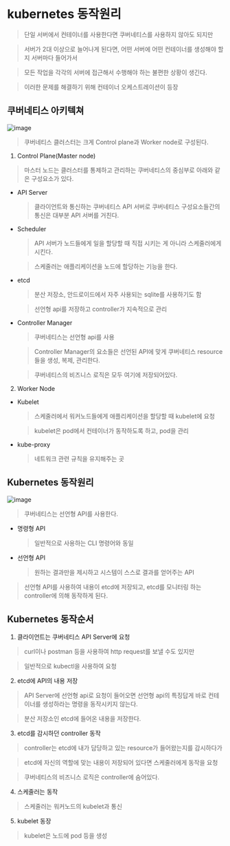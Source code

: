 kubernetes 동작원리
===================


> 단일 서버에서 컨테이너를 사용한다면 쿠버네티스를 사용하지 않아도 되지만

> 서버가 2대 이상으로 늘어나게 된다면, 어떤 서버에 어떤 컨테이너를 생성해야 할지 서버마다 들어가서 

> 모든 작업을 각각의 서버에 접근해서 수행해야 하는 불편한 상황이 생긴다.

> 이러한 문제를 해결하기 위해 컨테이너 오케스트레이션이 등장

## 쿠버네티스 아키텍쳐

![image](https://user-images.githubusercontent.com/94096054/153351920-d72e29e9-6dfa-475b-ba38-05937e575b84.png)

> 쿠버네티스 클러스터는 크게 Control plane과 Worker node로 구성된다.

1. Control Plane(Master node)

> 마스터 노드는 클러스터를 통제하고 관리하는 쿠버네티스의 중심부로 아래와 같은 구성요소가 있다.

* API Server
  
  > 클라이언트와 통신하는 쿠버네티스 API 서버로 쿠버네티스 구성요소들간의 통신은 대부분 API 서버를 거친다.

* Scheduler

  > API 서버가 노드들에게 일을 할당할 때 직접 시키는 게 아니라 스케줄러에게 시킨다.

  > 스케줄러는 애플리케이션을 노드에 할당하는 기능을 한다.

* etcd 

  > 분산 저장소, 안드로이드에서 자주 사용되는 sqlite를 사용하기도 함

  > 선언형 api를 저장하고 controller가 지속적으로 관리 

* Controller Manager

  > 쿠버네티스는 선언형 api를 사용

  > Controller Manager의 요소들은 선언된 API에 맞게 쿠버네티스 resource들을 생성, 복제, 관리한다.

  > 쿠버네티스의 비즈니스 로직은 모두 여기에 저장되어있다. 

2. Worker Node

* Kubelet

  > 스케줄러에서 워커노드들에게 애플리케이션을 할당할 때 kubelet에 요청

  > kubelet은 pod에서 컨테이너가 동작하도록 하고, pod을 관리

* kube-proxy
  
  > 네트워크 관련 규칙을 유지해주는 곳


## Kubernetes 동작원리 

![image](https://user-images.githubusercontent.com/94096054/153352529-78821d21-db05-4e8b-9d3e-705e694541d0.png)

> 쿠버네티스는 선언형 API를 사용한다.

* 명령형 API 
  
  > 일반적으로 사용하는 CLI 명령어와 동일

* 선언형 API 

  > 원하는 결과만을 제시하고 시스템이 스스로 결과를 얻어주는 API

> 선언형 API를 사용하여 내용이 etcd에 저장되고, etcd를 모니터링 하는 controller에 의해 동작하게 된다.

## Kubernetes 동작순서

1. 클라이언트는 쿠버네티스 API Server에 요청

> curl이나 postman 등을 사용하여 http request를 보낼 수도 있지만

> 일반적으로 kubectl을 사용하여 요청

2. etcd에 API의 내용 저장

> API Server에 선언형 api로 요청이 들어오면 선언형 api의 특징답게 바로 컨테이너를 생성하라는 명령을 동작시키지 않는다.

> 분산 저장소인 etcd에 들어온 내용을 저장한다.

3. etcd를 감시하던 controller 동작

> controller는 etcd에 내가 담당하고 있는 resource가 들어왔는지를 감시하다가 

> etcd에 자신의 역할에 맞는 내용이 저장되어 있다면 스케줄러에게 동작을 요청

> 쿠버네티스의 비즈니스 로직은 controller에 숨어있다.

4. 스케줄러는 동작

> 스케줄러는 워커노드의 kubelet과 통신

5. kubelet 동장

> kubelet은 노드에 pod 등을 생성




